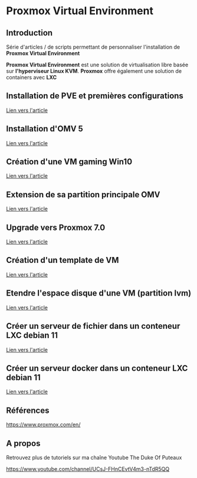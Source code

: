 # Proxmox Virtual Environment



## Introduction

Série d'articles / de scripts permettant de personnaliser l'installation de **Proxmox Virtual Environment**

**Proxmox Virtual Environment** est une solution de virtualisation libre basée sur **l'hyperviseur Linux KVM**. **Proxmox** offre également une solution de containers avec **LXC**



## Installation de PVE et premières configurations

[Lien vers l'article](./1-installation.md)



## Installation d'OMV 5

[Lien vers l'article](./2-install_omv5.md)



## Création d'une VM gaming Win10

[Lien vers l'article](./3-vm-gaming.md)



## Extension de sa partition principale OMV

[Lien vers l'article](./4-redim_disque.md)



## Upgrade vers Proxmox 7.0

[Lien vers l'article](./5-proxmox7.md)



## Création d'un template de VM

[Lien vers l'article](./6-template.md)



## Etendre l'espace disque d'une VM (partition lvm)

[Lien vers l'article](./7-etendre_espace_dique_lvm.md)



## Créer un serveur de fichier dans un conteneur LXC debian 11

[Lien vers l'article](./8-filesrv.md)



## Créer un serveur docker dans un conteneur LXC debian 11

[Lien vers l'article](./9-dockersrv.md)



## Références

https://www.proxmox.com/en/



## A propos

Retrouvez plus de tutoriels sur ma chaîne Youtube The Duke Of Puteaux 

https://www.youtube.com/channel/UCsJ-FHnCEvtV4m3-nTdR5QQ


